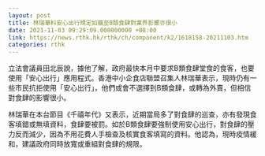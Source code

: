 ```yaml
---
layout: post
title: 林瑞華料安心出行規定如擴至B類食肆對業界影響亦很小
date: 2021-11-03 09:29:09.000000000 +08:00
link: https://news.rthk.hk/rthk/ch/component/k2/1618158-20211103.htm
categories: rthk
---
```


立法會議員田北辰說，據他了解，政府最快本月中要求B類食肆堂食的食客，也要使用「安心出行」應用程式。香港中小企食店聯盟召集人林瑞華表示，現時仍有一些市民抗拒使用「安心出行」，他們或會不選擇到B類食肆，或轉為外賣，但相信對食肆的影響很小。

林瑞華在本台節目《千禧年代》又表示，近期當局多了對食肆的巡查，亦有發現食客填錯或無填資料，食肆要被罰。如於B類食肆要強制使用安心出行，對食肆的壓力反而減少，因為不用花費人手檢查及核實食客填寫的資料。他認為，現時疫情緩和，建議政府同時放寬或重組對食肆的規限。
